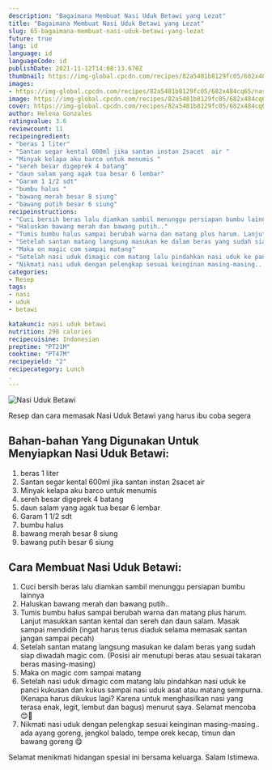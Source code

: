 ```yaml
---
description: "Bagaimana Membuat Nasi Uduk Betawi yang Lezat"
title: "Bagaimana Membuat Nasi Uduk Betawi yang Lezat"
slug: 65-bagaimana-membuat-nasi-uduk-betawi-yang-lezat
future: true
lang: id
language: id
languageCode: id
publishDate: 2021-11-12T14:08:13.670Z 
thumbnail: https://img-global.cpcdn.com/recipes/82a5481b8129fc05/682x484cq65/nasi-uduk-betawi-foto-resep-utama.png
images:
- https://img-global.cpcdn.com/recipes/82a5481b8129fc05/682x484cq65/nasi-uduk-betawi-foto-resep-utama.png
image: https://img-global.cpcdn.com/recipes/82a5481b8129fc05/682x484cq65/nasi-uduk-betawi-foto-resep-utama.png
cover: https://img-global.cpcdn.com/recipes/82a5481b8129fc05/682x484cq65/nasi-uduk-betawi-foto-resep-utama.png
author: Helena Gonzales
ratingvalue: 3.6
reviewcount: 11
recipeingredient:
- "beras 1 liter"
- "Santan segar kental 600ml jika santan instan 2sacet  air "
- "Minyak kelapa aku barco untuk menumis "
- "sereh besar digeprek 4 batang"
- "daun salam yang agak tua besar 6 lembar"
- "Garam 1 1/2 sdt"
- "bumbu halus "
- "bawang merah besar 8 siung"
- "bawang putih besar 6 siung"
recipeinstructions:
- "Cuci bersih beras lalu diamkan sambil menunggu persiapan bumbu lainnya"
- "Haluskan bawang merah dan bawang putih.."
- "Tumis bumbu halus sampai berubah warna dan matang plus harum. Lanjut masukkan santan kental dan sereh dan daun salam. Masak sampai mendidih (ingat harus terus diaduk selama memasak santan jangan sampai pecah)"
- "Setelah santan matang langsung masukan ke dalam beras yang sudah siap diwadah magic com. (Posisi air menutupi beras atau sesuai takaran beras masing-masing)"
- "Maka on magic com sampai matang"
- "Setelah nasi uduk dimagic com matang lalu pindahkan nasi uduk ke panci kukusan dan kukus sampai nasi uduk asat atau matang sempurna. (Kenapa harus dikukus lagi? Karena untuk menghasilkan nasi yang terasa enak, legit, lembut dan bagus) menurut saya. Selamat mencoba 😊🌹"
- "Nikmati nasi uduk dengan pelengkap sesuai keinginan masing-masing.. ada ayang goreng, jengkol balado, tempe orek kecap, timun dan bawang goreng 😋"
categories:
- Resep
tags:
- nasi
- uduk
- betawi

katakunci: nasi uduk betawi 
nutrition: 298 calories
recipecuisine: Indonesian
preptime: "PT21M"
cooktime: "PT47M"
recipeyield: "2"
recipecategory: Lunch
. 
---
```



![Nasi Uduk Betawi](https://img-global.cpcdn.com/recipes/82a5481b8129fc05/682x484cq65/nasi-uduk-betawi-foto-resep-utama.png)

Resep dan cara memasak  Nasi Uduk Betawi yang harus ibu coba segera

<!--inarticleads1-->

## Bahan-bahan Yang Digunakan Untuk Menyiapkan Nasi Uduk Betawi:

1. beras 1 liter
1. Santan segar kental 600ml jika santan instan 2sacet  air 
1. Minyak kelapa aku barco untuk menumis 
1. sereh besar digeprek 4 batang
1. daun salam yang agak tua besar 6 lembar
1. Garam 1 1/2 sdt
1. bumbu halus 
1. bawang merah besar 8 siung
1. bawang putih besar 6 siung



<!--inarticleads2-->

## Cara Membuat Nasi Uduk Betawi:

1. Cuci bersih beras lalu diamkan sambil menunggu persiapan bumbu lainnya
1. Haluskan bawang merah dan bawang putih..
1. Tumis bumbu halus sampai berubah warna dan matang plus harum. Lanjut masukkan santan kental dan sereh dan daun salam. Masak sampai mendidih (ingat harus terus diaduk selama memasak santan jangan sampai pecah)
1. Setelah santan matang langsung masukan ke dalam beras yang sudah siap diwadah magic com. (Posisi air menutupi beras atau sesuai takaran beras masing-masing)
1. Maka on magic com sampai matang
1. Setelah nasi uduk dimagic com matang lalu pindahkan nasi uduk ke panci kukusan dan kukus sampai nasi uduk asat atau matang sempurna. (Kenapa harus dikukus lagi? Karena untuk menghasilkan nasi yang terasa enak, legit, lembut dan bagus) menurut saya. Selamat mencoba 😊🌹
1. Nikmati nasi uduk dengan pelengkap sesuai keinginan masing-masing.. ada ayang goreng, jengkol balado, tempe orek kecap, timun dan bawang goreng 😋




Selamat menikmati hidangan spesial ini bersama keluarga. Salam Istimewa.
